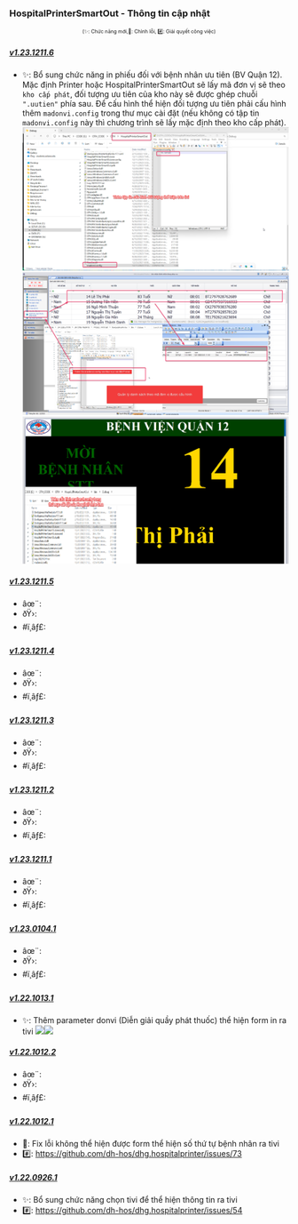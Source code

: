 ﻿### HospitalPrinterSmartOut - Thông tin cập nhật

<div align="center" style="font-size:xx-small">(✨: Chức năng mới,🐛: Chỉnh lỗi, #️⃣: Giải quyết công việc) </div>

##### [v1.23.1211.6]()

- ✨: Bổ sung chức năng in phiếu đối với bệnh nhân ưu tiên (BV Quận 12). Mặc định Printer hoặc HospitalPrinterSmartOut sẽ lấy mã đơn vị sẽ theo `kho cấp phát`, đối tượng ưu tiên của kho này sẽ được ghép chuỗi `".uutien"` phía sau. Để cấu hình thể hiện đối tượng ưu tiên phải cấu hình thêm `madonvi.config` trong thư mục cài đặt (nếu không có tập tin `madonvi.config` này thì chương trình sẽ lấy mặc định theo kho cấp phát). ![Alt text](../MoTaThayDoi/Outtv/madonvi-config-00.png)![Alt text](../MoTaThayDoi/Outtv/madonvi-config-01.png)![Alt text](../MoTaThayDoi/Outtv/madonvi-config-02.png)

##### [v1.23.1211.5]()

-  âœ¨:
-  ðŸ›:
-  #ï¸âƒ£:

##### [v1.23.1211.4]()

-  âœ¨:
-  ðŸ›:
-  #ï¸âƒ£:

##### [v1.23.1211.3]()

-  âœ¨:
-  ðŸ›:
-  #ï¸âƒ£:

##### [v1.23.1211.2]()

-  âœ¨:
-  ðŸ›:
-  #ï¸âƒ£:

##### [v1.23.1211.1]()

-  âœ¨:
-  ðŸ›:
-  #ï¸âƒ£:

##### [v1.23.0104.1]()

-  âœ¨:
-  ðŸ›:
-  #ï¸âƒ£:

##### [v1.22.1013.1]()

-  ✨: Thêm parameter donvi (Diễn giải quầy phát thuốc) thể hiện form in ra tivi ![](../MoTaThayDoi/Outtv/ThemPara-donvi-01.png)![](../MoTaThayDoi/Outtv/ThemPara-donvi-02.png)

##### [v1.22.1012.2]()

-  âœ¨:
-  ðŸ›:
-  #ï¸âƒ£:

##### [v1.22.1012.1]()

-  🐛: Fix lỗi không thể hiện được form thể hiện số thứ tự bệnh nhân ra tivi
-  #️⃣: https://github.com/dh-hos/dhg.hospitalprinter/issues/73

##### [v1.22.0926.1]()

-  ✨: Bổ sung chức năng chọn tivi để thể hiện thông tin ra tivi
-  #️⃣: https://github.com/dh-hos/dhg.hospitalprinter/issues/54
